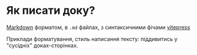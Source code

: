 # Як писати доку?

[Markdown](https://www.markdownguide.org) форматом,
в `.md` файлах, з синтаксичними фічами [vitepress](https://vitepress.dev/guide/markdown)

Приклади форматування, стиль написання тексту: піддивитись у
"сусідніх" доках-сторінках.
